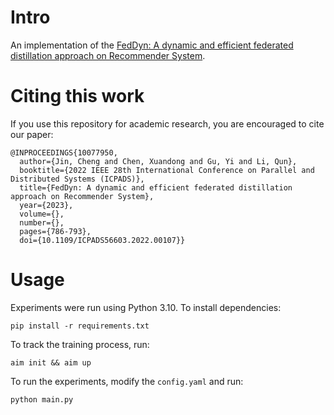 # Intro

An implementation of the [FedDyn: A dynamic and efficient federated distillation approach on Recommender System](https://ieeexplore.ieee.org/abstract/document/10077950).

# Citing this work

If you use this repository for academic research, you are encouraged to cite our paper:

```
@INPROCEEDINGS{10077950,
  author={Jin, Cheng and Chen, Xuandong and Gu, Yi and Li, Qun},
  booktitle={2022 IEEE 28th International Conference on Parallel and Distributed Systems (ICPADS)}, 
  title={FedDyn: A dynamic and efficient federated distillation approach on Recommender System}, 
  year={2023},
  volume={},
  number={},
  pages={786-793},
  doi={10.1109/ICPADS56603.2022.00107}}
```

# Usage

Experiments were run using Python 3.10. To install dependencies:

```shell
pip install -r requirements.txt
```

To track the training process, run:

```shell
aim init && aim up
```

To run the experiments, modify the `config.yaml` and run:

```shell
python main.py
```